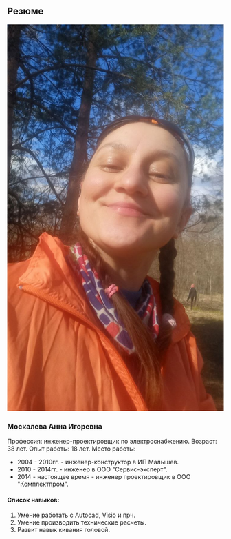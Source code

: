 ## Резюме
![](img/photo_2022-07-14_22-40-04.jpg)
### Москалева Анна Игоревна
Профессия: инженер-проектировщик по электроснабжению.
Возраст: 38 лет.
Опыт работы: 18 лет.
Место работы:
- 2004 - 2010гг. - инженер-конструктор в ИП Малышев.
- 2010 - 2014гг. -  инженер в ООО "Сервис-эксперт".
- 2014 - настоящее время - инженер проектировщик в ООО "Комплектпром".
#### Список навыков:
1. Умение работать с Autocad, Visio и прч.
1. Умение производить технические расчеты.
1. Развит навык кивания головой.
